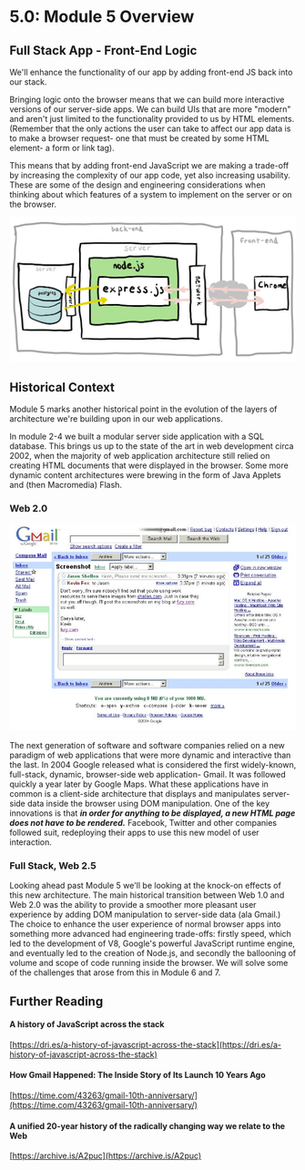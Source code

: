 # 5.0: Module 5 Overview

## **Full Stack App - Front-End Logic**

We'll enhance the functionality of our app by adding front-end JS back into our stack.

Bringing logic onto the browser means that we can build more interactive versions of our server-side apps. We can build UIs that are more "modern" and aren't just limited to the functionality provided to us by HTML elements. \(Remember that the only actions the user can take to affect our app data is to make a browser request- one that must be created by some HTML element- a form or link tag\).

This means that by adding front-end JavaScript we are making a trade-off by increasing the complexity of our app code, yet also increasing  usability. These are some of the design and engineering considerations when thinking about which features of a system to implement on the server or on the browser.

![Full-stack application](../.gitbook/assets/express-4.jpg)

## Historical Context

Module 5 marks another historical point in the evolution of the layers of architecture we're building upon in our web applications.

In module 2-4 we built a modular server side application with a SQL database. This brings us up to the state of the art in web development circa 2002, when the majority of web application architecture still relied on creating HTML documents that were displayed in the browser. Some more dynamic content architectures were brewing in the form of Java Applets and \(then Macromedia\) Flash.

### Web 2.0

![Gmail in 2004](../.gitbook/assets/gmail.jpeg)

The next generation of software and software companies relied on a new paradigm of web applications that were more dynamic and interactive than the last. In 2004 Google released what is considered the first widely-known, full-stack, dynamic, browser-side web application- Gmail. It was followed quickly a year later by Google Maps. What these applications have in common is a client-side architecture that displays and manipulates server-side data inside the browser using DOM manipulation. One of the key innovations is that _**in order for anything to be displayed, a new HTML page does not have to be rendered.**_ Facebook, Twitter and other companies followed suit, redeploying their apps to use this new model of user interaction.

### Full Stack, Web 2.5

Looking ahead past Module 5 we'll be looking at the knock-on effects of this new architecture. The main historical transition between Web 1.0 and Web 2.0 was the ability to provide a smoother more pleasant user experience by adding DOM manipulation to server-side data \(ala Gmail.\) The choice to enhance the user experience of normal browser apps into something more advanced had engineering trade-offs: firstly speed, which led to the development of V8, Google's powerful JavaScript runtime engine, and eventually led to the creation of Node.js, and secondly the ballooning of volume and scope of code running inside the browser. We will solve some of the challenges that arose from this in Module 6 and 7.

## Further Reading

#### A history of JavaScript across the stack

[https://dri.es/a-history-of-javascript-across-the-stack](https://dri.es/a-history-of-javascript-across-the-stack)

#### How Gmail Happened: The Inside Story of Its Launch 10 Years Ago

[https://time.com/43263/gmail-10th-anniversary/](https://time.com/43263/gmail-10th-anniversary/)

#### A unified 20-year history of the radically changing way we relate to the Web

[https://archive.is/A2puc](https://archive.is/A2puc)

